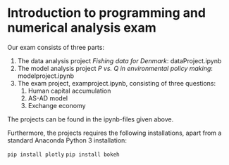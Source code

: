 # Introduction to programming and numerical analysis exam

Our exam consists of three parts:
1. The data analysis project *Fishing data for Denmark*: dataProject.ipynb
2. The model analysis project *P vs. Q in environmental policy making*: modelproject.ipynb
3. The exam project, examproject.ipynb, consisting of three questions:
    1. Human capital accumulation
    2. AS-AD model
    3. Exchange economy

The projects can be found in the ipynb-files given above.

Furthermore, the projects requires the following installations, apart from a standard Anaconda Python 3 installation:

`pip install plotly`
`pip install bokeh`


